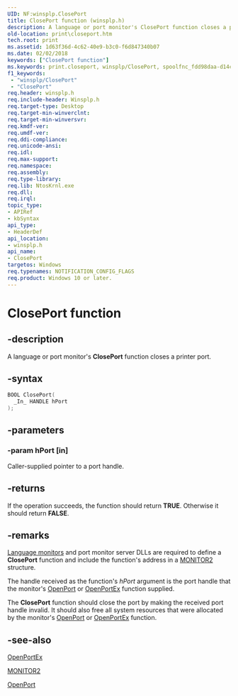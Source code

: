 ```yaml
---
UID: NF:winsplp.ClosePort
title: ClosePort function (winsplp.h)
description: A language or port monitor's ClosePort function closes a printer port.
old-location: print\closeport.htm
tech.root: print
ms.assetid: 1d63f36d-4c62-40e9-b3c0-f6d847340b07
ms.date: 02/02/2018
keywords: ["ClosePort function"]
ms.keywords: print.closeport, winsplp/ClosePort, spoolfnc_fdd98daa-d14c-4534-a8c6-0070ccbbc3fe.xml, ClosePort, ClosePort function [Print Devices]
f1_keywords:
 - "winsplp/ClosePort"
 - "ClosePort"
req.header: winsplp.h
req.include-header: Winsplp.h
req.target-type: Desktop
req.target-min-winverclnt:
req.target-min-winversvr:
req.kmdf-ver:
req.umdf-ver:
req.ddi-compliance:
req.unicode-ansi:
req.idl:
req.max-support:
req.namespace:
req.assembly:
req.type-library:
req.lib: NtosKrnl.exe
req.dll:
req.irql:
topic_type:
- APIRef
- kbSyntax
api_type:
- HeaderDef
api_location:
- winsplp.h
api_name:
- ClosePort
targetos: Windows
req.typenames: NOTIFICATION_CONFIG_FLAGS
req.product: Windows 10 or later.
---
```


# ClosePort function


## -description


A language or port monitor's <b>ClosePort</b> function closes a printer port.


## -syntax


```cpp
BOOL ClosePort(
  _In_ HANDLE hPort
);
```


## -parameters




### -param hPort [in]

Caller-supplied pointer to a port handle.


## -returns



If the operation succeeds, the function should return <b>TRUE</b>. Otherwise it should return <b>FALSE</b>.




## -remarks




<a href="https://docs.microsoft.com/windows-hardware/drivers/print/language-monitors">Language monitors</a> and port monitor server DLLs are required to define a <b>ClosePort</b> function and include the function's address in a <a href="..\winsplp\ns-winsplp-_monitor2.md">MONITOR2</a> structure.

The handle received as the function's <i>hPort</i> argument is the port handle that the monitor's <a href="..\winsplp\nf-winsplp-openport.md">OpenPort</a> or <a href="https://docs.microsoft.com/previous-versions/ff559596(v=vs.85)">OpenPortEx</a> function supplied.

The <b>ClosePort</b> function should close the port by making the received port handle invalid. It should also free all system resources that were allocated by the monitor's <a href="..\winsplp\nf-winsplp-openport.md">OpenPort</a> or <a href="https://docs.microsoft.com/previous-versions/ff559596(v=vs.85)">OpenPortEx</a> function.




## -see-also

<a href="https://docs.microsoft.com/previous-versions/ff559596(v=vs.85)">OpenPortEx</a>



<a href="..\winsplp\ns-winsplp-_monitor2.md">MONITOR2</a>



<a href="..\winsplp\nf-winsplp-openport.md">OpenPort</a>



 

 


